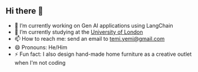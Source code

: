 ## Hi there 👋

- 🔭 I’m currently working on Gen AI applications using LangChain
- 🌱 I’m currently studying at the [University of London](https://london.ac.uk)
- 📫 How to reach me: send an email to [temi.yemi@gmail.com](mailto:temi.yemi@gmail.com)
- 😄 Pronouns: He/Him
- ⚡ Fun fact: I also design hand-made home furniture as a creative outlet when I'm not coding
<!--
**temiyemi/temiyemi** is a ✨ _special_ ✨ repository because its `README.md` (this file) appears on your GitHub profile.

Here are some ideas to get you started:

- 🔭 I’m currently working on ...
- 🌱 I’m currently learning ...
- 👯 I’m looking to collaborate on ...
- 🤔 I’m looking for help with ...
- 💬 Ask me about ...
- 📫 How to reach me: ...
- 😄 Pronouns: ...
- ⚡ Fun fact: ...
-->
